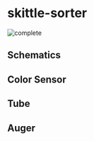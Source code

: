 # skittle-sorter

![complete](pictures/complete.jpg)

## Schematics

## Color Sensor

## Tube

## Auger

